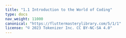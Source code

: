 ```yaml
---
title: "1.1 Introduction to the World of Coding"
type: docs
nav_weight: 11000
canonical: "https://fluttermasterylibrary.com/5/1/1"
license: "© 2023 Tokenizer Inc. CC BY-NC-SA 4.0"
---
```

